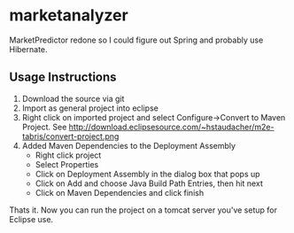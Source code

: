 marketanalyzer
==============

MarketPredictor redone so I could figure out Spring and probably use Hibernate.

Usage Instructions  
------------------
1. Download the source via git  
2. Import as general project into eclipse  
3. Right click on imported project and select Configure->Convert to Maven Project. See http://download.eclipsesource.com/~hstaudacher/m2e-tabris/convert-project.png  
4. Added Maven Dependencies to the Deployment Assembly  
	- Right click project  
	- Select Properties  
	- Click on Deployment Assembly in the dialog box that pops up  
	- Click on Add and choose Java Build Path Entries, then hit next  
	- Click on Maven Dependencies and click finish  

Thats it. Now you can run the project on a tomcat server you've setup for Eclipse use.
